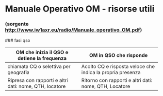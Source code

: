 # Manuale Operativo OM - risorse utili
### (sorgente http://www.iw1axr.eu/radio/Manuale_operativo_OM.pdf) 

### fasi qso

| OM che inizia il QSO e detiene la frequenza | OM in QSO che risponde |
| ----------- | ----------- |
| chiamata CQ o selettiva per geografia      | Acolto CQ e risposta veloce che indica la propria presenza       |
| Ripresa con rapporti e altri dati: nome, QTH, locatore   | Ritorno con rapporti e altri dati: nome, QTH, Locatore        |

